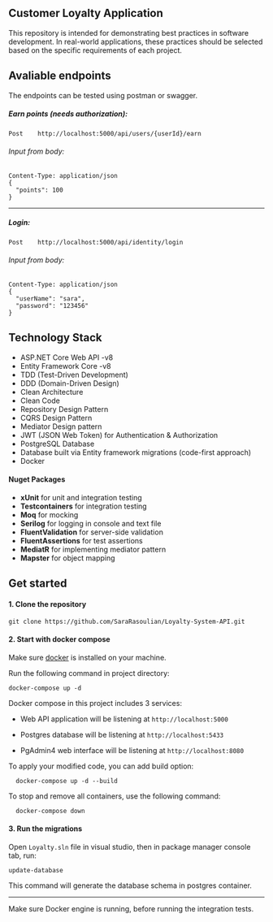 ## Customer Loyalty Application

This repository is intended for demonstrating best practices in software development. In real-world applications, these practices should be selected based on the specific requirements of each project.

## Avaliable endpoints

The endpoints can be tested using postman or swagger.

##### Earn points (needs authorization):
```
Post    http://localhost:5000/api/users/{userId}/earn
```

###### Input from body:
```
Content-Type: application/json
{
  "points": 100
}
```

----


##### Login:
```
Post    http://localhost:5000/api/identity/login
```

###### Input from body:
```
Content-Type: application/json
{
  "userName": "sara",
  "password": "123456"
}
```


## Technology Stack
  -	ASP.NET Core Web API -v8
  - Entity Framework Core -v8
  - TDD (Test-Driven Development)
  - DDD (Domain-Driven Design)
  - Clean Architecture
  - Clean Code
  - Repository Design Pattern
  - CQRS Design Pattern
  - Mediator Design pattern
  - JWT (JSON Web Token) for Authentication & Authorization
  - PostgreSQL Database
  - Database built via Entity framework migrations (code-first approach)
  - Docker

#### Nuget Packages
  - __xUnit__ for unit and integration testing
  - __Testcontainers__ for integration testing
  - __Moq__ for mocking
  - __Serilog__ for logging in console and text file
  - __FluentValidation__ for server-side validation
  - __FluentAssertions__ for test assertions
  - __MediatR__ for implementing mediator pattern
  - __Mapster__ for object mapping

      
## Get started

#### 1. Clone the repository

```
git clone https://github.com/SaraRasoulian/Loyalty-System-API.git
```
#### 2. Start with docker compose

Make sure [docker](https://docs.docker.com/get-docker/) is installed on your machine.

Run the following command in project directory:

```
docker-compose up -d
```

Docker compose in this project includes 3 services:

- Web API application will be listening at `http://localhost:5000`

- Postgres database will be listening at `http://localhost:5433`

- PgAdmin4 web interface will be listening at `http://localhost:8080`


To apply your modified code, you can add build option:

```
  docker-compose up -d --build
```

To stop and remove all containers, use the following command:

```
  docker-compose down
```


#### 3. Run the migrations

Open `Loyalty.sln` file in visual studio, then in package manager console tab, run:

```
update-database
```

This command will generate the database schema in postgres container.

---

Make sure Docker engine is running, before running the integration tests.


